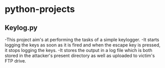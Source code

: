# python-projects
## Keylog.py
-This project aim's at performing the tasks of a simple keylogger. 
-It starts logging the keys as soon as it is fired and when the escape key is pressed, it stops logging the keys. 
-It stores the output in a log file which is both stored in the attacker's present directory as well as uploaded to victim's FTP drive.
